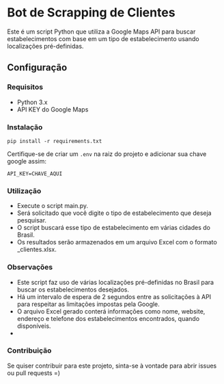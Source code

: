 # Bot de Scrapping de Clientes

Este é um script Python que utiliza a Google Maps API para buscar estabelecimentos com base em um tipo de estabelecimento usando localizações pré-definidas.

## Configuração

### Requisitos

- Python 3.x
- API KEY do Google Maps

### Instalação

```
pip install -r requirements.txt
```

Certifique-se de criar um `.env` na raiz do projeto e adicionar sua chave google assim:

```
API_KEY=CHAVE_AQUI
```

### Utilização

- Execute o script main.py.
- Será solicitado que você digite o tipo de estabelecimento que deseja pesquisar.
- O script buscará esse tipo de estabelecimento em várias cidades do Brasil.
- Os resultados serão armazenados em um arquivo Excel com o formato <tipo-de-estabelecimento>_clientes.xlsx.


### Observações
- Este script faz uso de várias localizações pré-definidas no Brasil para buscar os estabelecimentos desejados.
- Há um intervalo de espera de 2 segundos entre as solicitações à API para respeitar as limitações impostas pela Google.
- O arquivo Excel gerado conterá informações como nome, website, endereço e telefone dos estabelecimentos encontrados, quando disponíveis.
- 
### Contribuição
Se quiser contribuir para este projeto, sinta-se à vontade para abrir issues ou pull requests =)
